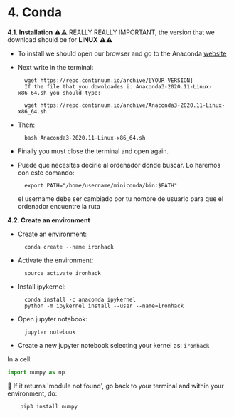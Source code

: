 # 4. Conda

**4.1. Installation**
⚠⚠ REALLY REALLY IMPORTANT, the version that we download should be for **LINUX** ⚠⚠

- To install we should open our browser and go to the Anaconda [website](https://www.anaconda.com/products/individual)

- Next write in the terminal: 

        wget https://repo.continuum.io/archive/[YOUR VERSION] 
        If the file that you downloades i: Anaconda3-2020.11-Linux-x86_64.sh you should type: 

        wget https://repo.continuum.io/archive/Anaconda3-2020.11-Linux-x86_64.sh
- Then:   

        bash Anaconda3-2020.11-Linux-x86_64.sh

- Finally you must close the terminal and open again. 

- Puede que necesites decirle al ordenador donde buscar. Lo haremos con este comando:
        
        export PATH="/home/username/miniconda/bin:$PATH"
       
  el username debe ser cambiado por tu nombre de usuario para que el ordenador encuentre la ruta

**4.2. Create an environment**
- Create an environment:  

        conda create --name ironhack

- Activate the environment:

        source activate ironhack  


- Install ipykernel:

        conda install -c anaconda ipykernel
        python -m ipykernel install --user --name=ironhack

- Open jupyter notebook:  

        jupyter notebook

- Create a new jupyter notebook selecting your kernel as: `ironhack`

In a cell:
```python
import numpy as np
```
🚨 If it returns 'module not found', go back to your terminal and within your environment, do: 

        pip3 install numpy

